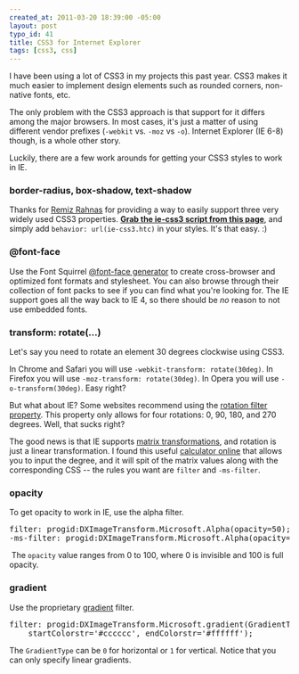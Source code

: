 ```yaml
--- 
created_at: 2011-03-20 18:39:00 -05:00
layout: post
typo_id: 41
title: CSS3 for Internet Explorer
tags: [css3, css]
---
```

<p>I have been using a lot of CSS3 in my projects this past year. CSS3 makes it much easier to implement design elements such as rounded corners, non-native fonts, etc.</p>
<p>The only problem with the CSS3 approach is that support for it differs among the major browsers. In most cases, it's just a matter of using different vendor prefixes (<code>-webkit</code> vs. <code>-moz</code> vs <code>-o</code>). Internet Explorer (IE 6-8) though, is a whole other story.</p>
<p>Luckily, there are a few work arounds for getting your CSS3 styles to work in IE.</p>
<h3>border-radius, box-shadow, text-shadow</h3>
<p>Thanks for&nbsp;<a href="http://www.htmlremix.com/css/curved-corner-border-radius-cross-browser">Remiz Rahnas</a>&nbsp;for providing a way to easily support three very widely used CSS3 properties. <a href="http://fetchak.com/ie-css3/"><strong>Grab the ie-css3 script from this page</strong></a>, and simply add <code>behavior: url(ie-css3.htc)</code> in your styles. It's that easy. :)</p>
<h3>@font-face</h3>
<p>Use the Font Squirrel <a href="http://www.fontsquirrel.com/fontface/generator">@font-face generator</a>&nbsp;to create cross-browser and optimized font formats and stylesheet. You can also browse through their collection of font packs to see if you can find what you're looking for. The IE support goes all the way back to IE 4, so there should be <em>no </em>reason to not use embedded fonts.&nbsp;</p>
<h3>transform: rotate(...)</h3>
<p>Let's say you need to rotate an element 30 degrees clockwise using CSS3.</p>
<p>In Chrome and Safari you will use <code>-webkit-transform: rotate(30deg)</code>. In Firefox you will use <code>-moz-transform: rotate(30deg)</code>. In Opera you will use <code>-o-transform(30deg)</code>. Easy right?</p>
<p>But what about IE? Some websites recommend using the <a href="http://msdn.microsoft.com/en-us/library/ms532918(v=vs.85).aspx">rotation filter property</a>. This property only allows for four rotations: 0, 90, 180, and 270 degrees. Well, that sucks right?</p>
<p>The good news is that IE supports <a href="http://en.wikipedia.org/wiki/Transformation_matrix">matrix transformations</a>, and rotation is just a linear transformation. I found this useful <a href="http://www.boogdesign.com/examples/transforms/matrix-calculator.html">calculator online</a> that allows you to input the degree, and it will spit of the matrix values along with the corresponding CSS -- the rules you want are <code>filter</code> and <code>-ms-filter</code>.</p>
<h3>opacity</h3>
<p>To get opacity to work in IE, use the alpha filter.</p>
<pre>
filter: progid:DXImageTransform.Microsoft.Alpha(opacity=50); /* IE 6,7 */
-ms-filter: progid:DXImageTransform.Microsoft.Alpha(opacity=50); /* IE 8 */</pre>
<p>&nbsp;The <code>opacity</code> value ranges from 0 to 100, where 0 is invisible and 100 is full opacity.</p>
<h3>gradient</h3>
<p>Use the proprietary <a href="http://msdn.microsoft.com/en-us/library/ms532997(v=vs.85).aspx">gradient</a>&nbsp;filter.</p>
<pre>
filter: progid:DXImageTransform.Microsoft.gradient(GradientType=0,
    startColorstr='#cccccc', endColorstr='#ffffff');
</pre>
<p>The <code>GradientType</code> can be <code>0</code> for horizontal or <code>1</code> for vertical. Notice that you can only specify linear gradients.</p>
<p>&nbsp;</p>
